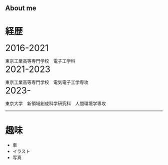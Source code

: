 ## About me
# 経歴
<span style="font-size: 200%;">2016-2021</span>  

東京工業高等専門学校　電子工学科  
<span style="font-size: 200%;">2021-2023</span>

東京工業高等専門学校　電気電子工学専攻  
<span style="font-size: 200%;">2023-</span>  

東京大学　新領域創成科学研究科　人間環境学専攻  

------
# 趣味
* 車
* イラスト
* 写真
